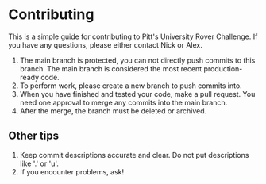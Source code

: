 # Contributing

This is a simple guide for contributing to Pitt's University Rover Challenge. If you have any questions, please either contact Nick or Alex.

1. The main branch is protected, you can not directly push commits to this branch. The main branch is considered the most recent production-ready code.
2. To perform work, please create a new branch to push commits into.
3. When you have finished and tested your code, make a pull request. You need one approval to merge any commits into the main branch.
4. After the merge, the branch must be deleted or archived.

## Other tips

1. Keep commit descriptions accurate and clear. Do not put descriptions like '.' or 'u'.
2. If you encounter problems, ask!
